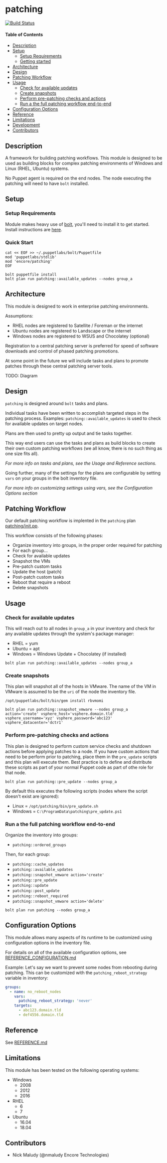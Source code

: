 
# patching

[![Build Status](https://travis-ci.org/EncoreTechnologies/puppet-patching.svg?branch=master)](https://travis-ci.org/EncoreTechnologies/puppet-patching)

#### Table of Contents

- [Description](#description)
- [Setup](#setup)
  - [Setup Requirements](#setup-requirements)
  - [Getting started](#getting-started)
- [Architecture](#architecture)
- [Design](#design)
- [Patching Workflow](#patching-workflow)
- [Usage](#usage)
  - [Check for available updates](#check-for-available-updates)
  - [Create snapshots](#create-snapshots)
  - [Perform pre-patching checks and actions](#perform-pre-patching-checks-and-actions)
  - [Run a the full patching workflow end-to-end](#run-a-the-full-patching-workflow-end-to-end)
- [Configuration Options](#configuration-options)
- [Reference](#reference)
- [Limitations](#limitations)
- [Development](#development)
- [Contributors](#contributors)

## Description

A framework for building patching workflows. This module is designed to be used as building
blocks for complex patching environments of Windows and Linux (RHEL, Ubuntu) systems.

No Puppet agent is required on the end nodes. The node executing the patching will need to 
have `bolt` installed.

## Setup

### Setup Requirements

Module makes heavy use of [bolt](https://puppet.com/docs/bolt/latest/bolt.html), 
you'll need to install it to get started. Install instructions are
[here](https://puppet.com/docs/bolt/latest/bolt_installing.html).

### Quick Start

``` shell
cat << EOF >> ~/.puppetlabs/bolt/Puppetfile
mod 'puppetlabs/stdlib'
mod 'encore/patching'
EOF

bolt puppetfile install
bolt plan run patching::available_updates --nodes group_a
```

## Architecture

This module is designed to work in enterprise patching environments.

Assumptions:
* RHEL nodes are registered to Satellite / Foreman or the internet
* Ubuntu nodes are registered to Landscape or the internet
* Windows nodes are registered to WSUS and Chocolatey (optional)

Registration to a central patching server is preferred for speed of software downloads 
and control of phased patching promotions.

At some point in the future we will include tasks and plans to promote patches through
these central patching server tools.

TODO: Diagram

## Design

`patching` is designed around `bolt` tasks and plans. 

Individual tasks have been written to accomplish targeted steps in the patching process.
Examples: `patching::available_updates` is used to check for available updates on target nodes.

Plans are then used to pretty up output and tie tasks together.

This way end users can use the tasks and plans as build blocks to create their own custom
patching workflows (we all know, there is no such thing as one size fits all).

_For more info on tasks and plans, see the Usage and Reference sections._

Going further, many of the settings for the plans are configurable by setting `vars` 
on your groups in the bolt inventory file.

_For more info on customizing settings using vars, see the Configuration Options section_

## Patching Workflow

Our default patching workflow is implented in the `patching` plan [patching/init.pp](patching.init.pp).

This workflow consists of the following phases:
* Organize inventory into groups, in the proper order required for patching
* For each group...
* Check for available updates
* Snapshot the VMs
* Pre-patch custom tasks
* Update the host (patch)
* Post-patch custom tasks
* Reboot that require a reboot
* Delete snapshots

## Usage

### Check for available updates

This will reach out to all nodes in `group_a` in your inventory and check for any available
updates through the system's package manager:
* RHEL = yum
* Ubuntu = apt
* Windows = Windows Update + Chocolatey (if installed)

``` shell
bolt plan run patching::available_updates --nodes group_a
```

### Create snapshots

This plan will snapshot all of the hosts in VMware. The name of the VM in VMware is assumed to 
be the `uri` of the node the inventory file.

``` shell
/opt/puppetlabs/bolt/bin/gem install rbvmomi

bolt plan run patching::snapshot_vmware --nodes group_a action='create' vsphere_host='vsphere.domain.tld' vsphere_username='xyz' vsphere_password='abc123' vsphere_datacenter='dctr1'
```

### Perform pre-patching checks and actions

This plan is designed to perform custom service checks and shutdown actions before 
applying patches to a node.
If you have custom actions that need to be perform prior to patching, place them in the
`pre_update` scripts and this plan will execute them. 
Best practice is to define and distribute these scripts as part of your normal Puppet code
as part of othe role for that node.

``` shell
bolt plan run patching::pre_update --nodes group_a
```

By default this executes the following scripts (nodes where the script doesn't exist are ignored):
* Linux = `/opt/patching/bin/pre_update.sh`
* Windows = `C:\ProgramData\patching\pre_update.ps1`
 

### Run a the full patching workflow end-to-end

Organize the inventory into groups:
* `patching::ordered_groups`

Then, for each group:
* `patching::cache_updates`
* `patching::available_updates`
* `patching::snapshot_vmware action='create'`
* `patching::pre_update`
* `patching::update`
* `patching::post_update`
* `patching::reboot_required`
* `patching::snapshot_vmware action='delete'`

``` shell
bolt plan run patching --nodes group_a
```

## Configuration Options

This module allows many aspects of its runtime to be customized using configuration options
in the inventory file. 

For details on all of the available configuration options, see [REFERENCE_CONFIGURATION.md](REFERENCE_CONFIGURATION.md)

Example: Let's say we want to prevent some nodes from rebooting during patching.
This can be customized with the `patching_reboot_strategy` variable in inventory:

``` yaml
groups:
  - name: no_reboot_nodes
    vars:
      patching_reboot_strategy: 'never'
    targets:
      - abc123.domain.tld
      - def4556.domain.tld
```

## Reference

See [REFERENCE.md](REFERENCE.md)

## Limitations

This module has been tested on the following operating systems:

* Windows
  * 2008
  * 2012
  * 2016
* RHEL
  * 6
  * 7
* Ubuntu
  * 16.04
  * 18.04

## Contributors

* Nick Maludy (@nmaludy Encore Technologies)
